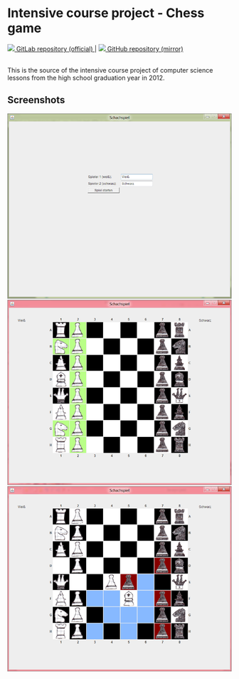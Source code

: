 # Intensive course project - Chess game

<a href="https://gitlab.com/philipp.schweig/IntensiveCourseProject2012-ChessGame">
<img height="16" src="https://gitlab-org.gitlab.io/gitlab-svgs/favicon.ico"> GitLab repository (official)
<a/>
|
<a href="https://github.com/philippschweig/IntensiveCourseProject2012-ChessGame">
<img height="16" src="https://github.githubassets.com/favicons/favicon.svg"> GitHub repository (mirror)
<a/>
<br/><br/>

This is the source of the intensive course project of computer science lessons from the high school graduation year in 2012.

## Screenshots

![Screenshot 3](documentation/Screenshot3.png)
![Screenshot 1](documentation/Screenshot.png)
![Screenshot 2](documentation/Screenshot2.png)

